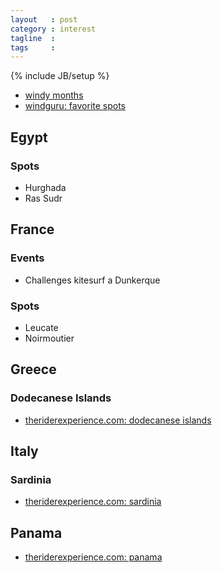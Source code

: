 ```yaml
---
layout   : post
category : interest
tagline  : 
tags     : 
---
```

{% include JB/setup %}

- [windy months](http://www.destinationkiteboarding.com/windy-kiteboarding-months.html)
- [windguru: favorite spots](https://www.windguru.cz/int/nastaveni.php?cast=fspot)


## Egypt

### Spots

- Hurghada
- Ras Sudr

## France

### Events

- Challenges kitesurf a Dunkerque
 
### Spots

- Leucate
- Noirmoutier

## Greece

### Dodecanese Islands

- [theriderexperience.com: dodecanese islands](http://www.theriderexperience.com/greece-)

## Italy

### Sardinia

- [theriderexperience.com: sardinia](http://www.theriderexperience.com/sardinia-croatia)

## Panama

- [theriderexperience.com: panama](http://www.theriderexperience.com/panama-1)
